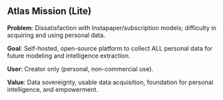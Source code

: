 ## Atlas Mission (Lite)

**Problem**: Dissatisfaction with Instapaper/subscription models; difficulty in acquiring and using personal data.

**Goal**: Self-hosted, open-source platform to collect ALL personal data for future modeling and intelligence extraction.

**User**: Creator only (personal, non-commercial use).

**Value**: Data sovereignty, usable data acquisition, foundation for personal intelligence, and empowerment.